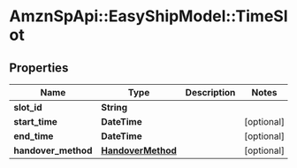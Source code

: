 # AmznSpApi::EasyShipModel::TimeSlot

## Properties
Name | Type | Description | Notes
------------ | ------------- | ------------- | -------------
**slot_id** | **String** |  | 
**start_time** | **DateTime** |  | [optional] 
**end_time** | **DateTime** |  | [optional] 
**handover_method** | [**HandoverMethod**](HandoverMethod.md) |  | [optional] 

